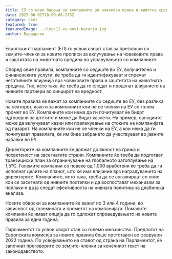 ```yaml
---
title: ЕП со нови барања за компаниите за човекови права и животна средина
date: 2023-06-02T10:00:08.275Z
category: свет
featured: true
featuredImage: ../img/12-eu-novi-baranja.jpg
author: Вардарски
---
```

Европскиот парламент (ЕП) го усвои својот став за преговори со земјите-членки за новите прописи за вклучување на човековите права и заштитата на животната средина во управувањето со компаниите.

Според овие правила, компаниите со седиште во ЕУ, вклучително и финансиските услуги, ќе треба да ги идентификуваат и спречат негативните влијанија врз човековите права и заштитата на животната средина. Тие, исто така, ќе треба да го следат и проценат влијанието на нивните партнери во синџирот на вредност.

Новите правила ќе важат за компаниите со седиште во ЕУ, без разлика на секторот, како и за компаниите кои не се членки на ЕУ со голем промет во ЕУ. Компаниите кои нема да ги почитуваат ќе бидат одговорни за штетите и може да бидат казнети. На пример, санкциите може да вклучуваат казни или повлекување на стоките на компанијата од пазарот. На компаниите кои не се членки на ЕУ, а кои нема да ги почитуваат правилата, ќе им биде забрането да учествуваат во јавните набавки во ЕУ.

Директорите на компаниите ќе должат должност на грижа и посветеност на засегнатите страни. Компаниите ќе треба да подготват транзициски план за ограничување на глобалното затоплување на 1,5°C. Големите компании со повеќе од 1.000 вработени ќе треба да ги исполнат целите на планот, што ќе има влијание врз наградувањето на директорите. Компаниите, исто така, треба да се ангажираат со оние кои се засегнати од нивните постапки и да воспостават механизам за поплаки и да ја следат ефективноста на нивната политика за длабинска анализа.

Новите обврски за компаниите ќе важат по 3 или 4 години, во зависност од големината и прометот на компанијата. Помалите компании ќе имаат опција да го одложат спроведувањето на новите правила за една година.

Парламентот го усвои својот став со големо мнозинство. Предлогот на Европската комисија за новите правила беше претставен во февруари 2022 година. По усвојувањето на ставот од страна на Парламентот, ќе започнат преговорите со земјите-членки за конечниот текст на законодавството.